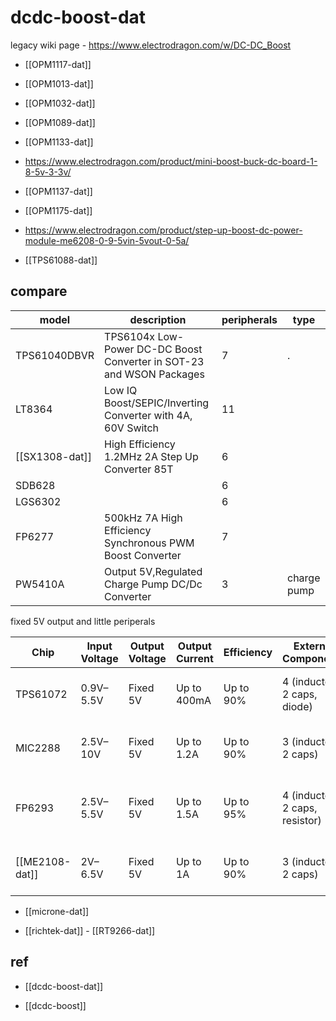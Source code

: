 
# dcdc-boost-dat 

legacy wiki page - https://www.electrodragon.com/w/DC-DC_Boost


- [[OPM1117-dat]]

- [[OPM1013-dat]]

- [[OPM1032-dat]] 

- [[OPM1089-dat]]

- [[OPM1133-dat]]
- https://www.electrodragon.com/product/mini-boost-buck-dc-board-1-8-5v-3-3v/

- [[OPM1137-dat]]

- [[OPM1175-dat]]
- https://www.electrodragon.com/product/step-up-boost-dc-power-module-me6208-0-9-5vin-5vout-0-5a/

- [[TPS61088-dat]]


## compare 

| model        | description                                                          | peripherals | type        |
| ------------ | -------------------------------------------------------------------- | ----------- | ----------- |
| TPS61040DBVR | TPS6104x Low-Power DC-DC Boost Converter in SOT-23 and WSON Packages | 7           | .           |
| LT8364       | Low IQ Boost/SEPIC/Inverting Converter with 4A, 60V Switch           | 11          |             |
| [[SX1308-dat]]       | High Efficiency 1.2MHz 2A Step Up Converter 85T                      | 6           |             |
| SDB628       |                                                                      | 6           |             |
| LGS6302      |                                                                      | 6           |             |
| FP6277       | 500kHz 7A High Efficiency Synchronous PWM Boost Converter            | 7           |             |
| PW5410A      | Output 5V,Regulated Charge Pump DC/Dc Converter                      | 3           | charge pump |

fixed 5V output and little periperals 

| **Chip**       | **Input Voltage** | **Output Voltage** | **Output Current** | **Efficiency** | **External Components** | **Notes**                              |
|-----------------|-------------------|--------------------|--------------------|----------------|--------------------------|----------------------------------------|
| TPS61072   | 0.9V–5.5V         | Fixed 5V           | Up to 400mA        | Up to 90%      | 4 (inductor, 2 caps, diode) | Compact, great for low-current devices |
| MIC2288    | 2.5V–10V          | Fixed 5V           | Up to 1.2A         | Up to 90%      | 3 (inductor, 2 caps)       | Minimal components, fixed 5V version   |
| FP6293     | 2.5V–5.5V         | Fixed 5V           | Up to 1.5A         | Up to 95%      | 4 (inductor, 2 caps, resistor) | High efficiency, great for portable devices |
| [[ME2108-dat]]     | 2V–6.5V           | Fixed 5V           | Up to 1A           | Up to 90%      | 3 (inductor, 2 caps)       | Simplest, minimal components needed    |

- [[microne-dat]]

- [[richtek-dat]] - [[RT9266-dat]]

## ref 

- [[dcdc-boost-dat]]

- [[dcdc-boost]]